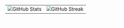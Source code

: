 <table>
  <tr style="border: none">
    <td valign="top" style="border: none">
      <img src="https://github-readme-stats.vercel.app/api?username=8bitDevStudios&show_icons=true&theme=github_dark&hide_border=true" alt="GitHub Stats" />
    </td>
    <td valign="top" style="border: none">
      <img src="https://github-readme-streak-stats.herokuapp.com?user=8bitDevStudios&theme=dark&hide_border=true" alt="GitHub Streak" />
    </td>
  </tr>
</table>

<p align="center" style="color: #fff; font-style: italic; margin-top: 8px;">
  Code, caffeine, and bbno$ on repeat.
</p>
